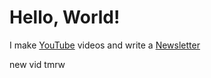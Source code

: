 # Hello, World!

I make [YouTube](https://youtube.com/@fabianfrankwerner) videos and write a [Newsletter](https://fabianfrankwerner.com/newsletter)

new vid tmrw